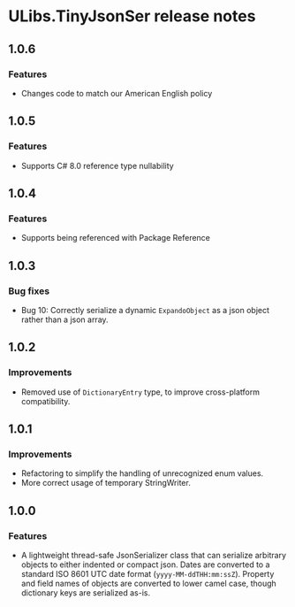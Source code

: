 # ULibs.TinyJsonSer release notes

## 1.0.6

### Features

- Changes code to match our American English policy  

## 1.0.5

### Features

- Supports C# 8.0 reference type nullability  

## 1.0.4

### Features

- Supports being referenced with Package Reference

## 1.0.3

### Bug fixes

- Bug 10: Correctly serialize a dynamic `ExpandoObject` as a json object rather than a json array.

## 1.0.2

### Improvements

- Removed use of `DictionaryEntry` type, to improve cross-platform compatibility.

## 1.0.1

### Improvements

- Refactoring to simplify the handling of unrecognized enum values.
- More correct usage of temporary StringWriter.

## 1.0.0

### Features

- A lightweight thread-safe JsonSerializer class that can serialize arbitrary objects to either indented or compact json. Dates are converted to a standard ISO 8601 UTC date format (`yyyy-MM-ddTHH:mm:ssZ`). Property and field names of objects are converted to lower camel case, though dictionary keys are serialized as-is.
